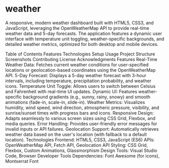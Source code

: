 # weather
A responsive, modern weather dashboard built with HTML5, CSS3, and JavaScript, leveraging the OpenWeatherMap API to provide real-time weather data and 5-day forecasts. The application features a dynamic user interface with temperature unit toggling, weather-specific backgrounds, and detailed weather metrics, optimized for both desktop and mobile devices.

Table of Contents
Features
Technologies
Setup
Usage
Project Structure
Screenshots
Contributing
License
Acknowledgments
Features
Real-Time Weather Data: Fetches current weather conditions for user-specified locations or geolocation-based coordinates using the OpenWeatherMap API.
5-Day Forecast: Displays a 5-day weather forecast with 3-hour intervals, including temperature, precipitation probability, and weather icons.
Temperature Unit Toggle: Allows users to switch between Celsius and Fahrenheit with real-time UI updates.
Dynamic UI: Features weather-specific background gradients (e.g., sunny, rainy, snowy) and smooth animations (fade-in, scale-in, slide-in).
Weather Metrics: Visualizes humidity, wind speed, wind direction, atmospheric pressure, visibility, and sunrise/sunset times with progress bars and icons.
Responsive Design: Adapts seamlessly to various screen sizes using CSS Grid, Flexbox, and media queries.
Error Handling: Provides user-friendly error messages for invalid inputs or API failures.
Geolocation Support: Automatically retrieves weather data based on the user's location (with fallback to a default location).
Technologies
Frontend: HTML5, CSS3, JavaScript (ES6)
APIs: OpenWeatherMap API, Fetch API, Geolocation API
Styling: CSS Grid, Flexbox, Custom Animations, Glassmorphism Design
Tools: Visual Studio Code, Browser Developer Tools
Dependencies: Font Awesome (for icons), Montserrat Font

